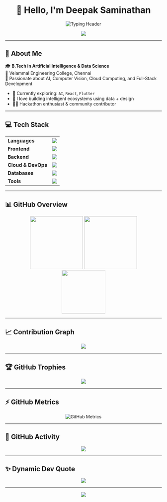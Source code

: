 <h1 align="center">👋 Hello, I'm Deepak Saminathan</h1>

<!-- ✨ Animated Typing Header -->
<p align="center">
  <img src="https://readme-typing-svg.demolab.com?font=Fira+Code&weight=600&size=22&pause=1000&center=true&vCenter=true&width=800&height=45&lines=AI+%26+Full+Stack+Developer;Open+Source+Enthusiast+%7C+Hackathon+Lover;Tech+Explorer+%7C+Building+Smarter+Ecosystems" alt="Typing Header" />
</p>

<!-- 📌 GitHub Profile Summary -->
<p align="center">
  <img src="https://github-profile-summary-cards.vercel.app/api/cards/profile-details?username=Deepak-S-github&theme=github_dark" />
</p>

---

## 🧠 About Me

🎓 **B.Tech in Artificial Intelligence & Data Science**  
🏫 Velammal Engineering College, Chennai  
💼 Passionate about AI, Computer Vision, Cloud Computing, and Full‑Stack Development

- 🌱 Currently exploring: `AI`, `React`, `Flutter`  
- 💬 I love building intelligent ecosystems using data + design  
- 🧑‍💻 Hackathon enthusiast & community contributor  

---

## 💻 Tech Stack

<table align="center">
<tr><td><b>Languages</b></td><td><img src="https://skillicons.dev/icons?i=python,cpp,c,js,html,css,java" /></td></tr>
<tr><td><b>Frontend</b></td><td><img src="https://skillicons.dev/icons?i=react,nextjs,flutter" /></td></tr>
<tr><td><b>Backend</b></td><td><img src="https://skillicons.dev/icons?i=nodejs,flask" /></td></tr>
<tr><td><b>Cloud & DevOps</b></td><td><img src="https://skillicons.dev/icons?i=gcp,firebase,aws" /></td></tr>
<tr><td><b>Databases</b></td><td><img src="https://skillicons.dev/icons?i=mongodb,mysql" /></td></tr>
<tr><td><b>Tools</b></td><td><img src="https://skillicons.dev/icons?i=git,github,vscode,postman,linux,figma" /></td></tr>
</table>

---

## 📊 GitHub Overview

<div align="center">
  <img src="https://github-readme-stats.vercel.app/api?username=Deepak-S-github&show_icons=true&theme=github_dark&hide_border=true&count_private=true&include_all_commits=true" height="170" />
  <img src="https://github-readme-streak-stats.herokuapp.com/?user=Deepak-S-github&theme=github-dark&hide_border=true" height="170" />
  <br />
  <img src="https://github-readme-stats.vercel.app/api/top-langs/?username=Deepak-S-github&layout=compact&theme=github_dark&hide_border=true" height="140" />
</div>

---

## 📈 Contribution Graph

<p align="center">
  <img src="https://github-readme-activity-graph.vercel.app/graph?username=Deepak-S-github&theme=react-dark&bg_color=0d1117&hide_border=true" />
</p>

---

## 🏆 GitHub Trophies

<p align="center">
  <img src="https://github-profile-trophy.vercel.app/?username=Deepak-S-github&theme=onedark&no-frame=true&row=1&column=7" />
</p>

---

## ⚡ GitHub Metrics

<p align="center">
  <img src="https://metrics.lecoq.io/Deepak-S-github?template=classic&config.timezone=Asia%2FKolkata" alt="GitHub Metrics" />
</p>

---

## 📌 GitHub Activity

<p align="center">
  <img src="https://github-readme-activity-graph.vercel.app/graph?username=Deepak-S-github&theme=github-compact&hide_border=true" />
</p>

---

## ✨ Dynamic Dev Quote

<p align="center">
  <img src="https://quotes-github-readme.vercel.app/api?type=horizontal&theme=tokyonight" />
</p>

---

<!-- 🙌 Final Footer Badge -->
<p align="center">
  <img src="https://img.shields.io/badge/Profile%20Views-🌟%20Thanks%20for%20Stopping%20By!-brightgreen?style=for-the-badge" />
</p>
